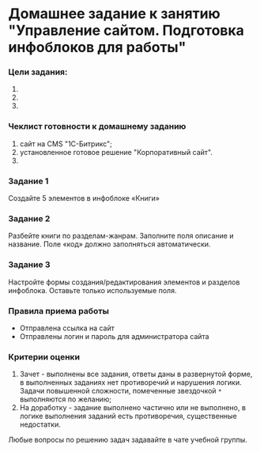 # Домашнее задание к занятию "Управление сайтом. Подготовка инфоблоков для работы"

### Цели задания:

1.
2.
3.

### Чеклист готовности к домашнему заданию

1. сайт на CMS "1С-Битрикс";
2. установленное готовое решение "Корпоративный сайт".
3. 

### Задание 1

Создайте 5 элементов в инфоблоке «Книги»

### Задание 2

Разбейте книги по разделам-жанрам. 
Заполните поля описание и название. 
Поле «код» должно заполняться автоматически.

### Задание 3

Настройте формы создания/редактирования элементов и разделов инфоблока. Оставьте только используемые поля.

### Правила приема работы

* Отправлена ссылка на сайт
* Отправлены логин и пароль для администратора сайта

### Критерии оценки

1. Зачет - выполнены все задания, ответы даны в развернутой форме, в выполненных заданиях нет противоречий и нарушения логики. Задачи повышенной сложности, помеченные звездочкой `*` выполняются по желанию;
2. На доработку - задание выполнено частично или не выполнено, в логике выполнения заданий есть противоречия, существенные недостатки.

Любые вопросы по решению задач задавайте в чате учебной группы.
